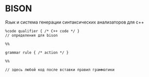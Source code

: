# BISON

Язык и система генерации синтаксических анализаторов для c++

```с++
%code qualifier { /* C++ code */ }
// определения для bison

%%

grammar rule { /* action */ }

%%

// здесь любой код после вставки правил грамматики

```
